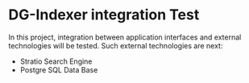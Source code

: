 # DG-Indexer integration Test

In this project, integration between application interfaces and external technologies will be tested. Such external technologies are next:

- Stratio Search Engine
- Postgre SQL Data Base 
